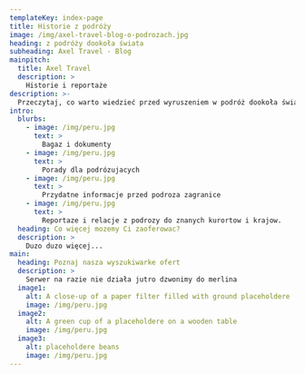 ```yaml
---
templateKey: index-page
title: Historie z podróży
image: /img/axel-travel-blog-o-podrozach.jpg
heading: z podróży dookoła świata
subheading: Axel Travel - Blog
mainpitch:
  title: Axel Travel
  description: >
    Historie i reportaże
description: >-
  Przeczytaj, co warto wiedzieć przed wyruszeniem w podróż dookoła świata – od praktycznych porad i wskazówek, przez polecane miejsca i hotele, aż po najpiękniejsze zakątki globu, które naprawdę warto odwiedzić.
intro:
  blurbs:
    - image: /img/peru.jpg
      text: >
        Bagaz i dokumenty
    - image: /img/peru.jpg
      text: >
        Porady dla podrózujacych
    - image: /img/peru.jpg
      text: >
        Przydatne informacje przed podroza zagranice
    - image: /img/peru.jpg
      text: >
        Reportaze i relacje z podrozy do znanych kurortow i krajow.
  heading: Co więcej mozemy Ci zaoferowac?
  description: >
    Duzo duzo więcej...
main:
  heading: Poznaj nasza wyszukiwarke ofert
  description: >
    Serwer na razie nie działa jutro dzwonimy do merlina
  image1:
    alt: A close-up of a paper filter filled with ground placeholdere
    image: /img/peru.jpg
  image2:
    alt: A green cup of a placeholdere on a wooden table
    image: /img/peru.jpg
  image3:
    alt: placeholdere beans
    image: /img/peru.jpg
---
```

